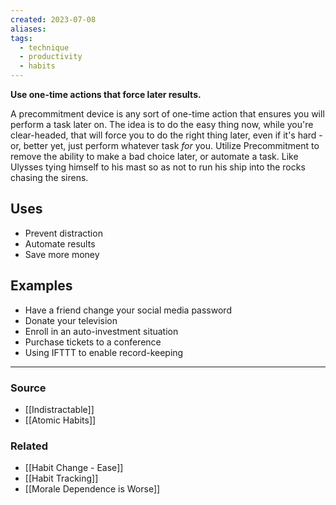 ```yaml
---
created: 2023-07-08
aliases: 
tags:
  - technique
  - productivity
  - habits
---
```

**Use one-time actions that force later results.**

A precommitment device is any sort of one-time action that ensures you will perform a task later on. The idea is to do the easy thing now, while you're clear-headed, that will force you to do the right thing later, even if it's hard - or, better yet, just perform whatever task *for* you. Utilize Precommitment to remove the ability to make a bad choice later, or automate a task. Like Ulysses tying himself to his mast so as not to run his ship into the rocks chasing the sirens. 

## Uses

- Prevent distraction
- Automate results
- Save more money

## Examples

- Have a friend change your social media password
- Donate your television
- Enroll in an auto-investment situation
- Purchase tickets to a conference
- Using IFTTT to enable record-keeping

---

### Source
- [[Indistractable]]
- [[Atomic Habits]]

### Related
- [[Habit Change - Ease]]
- [[Habit Tracking]]
- [[Morale Dependence is Worse]]